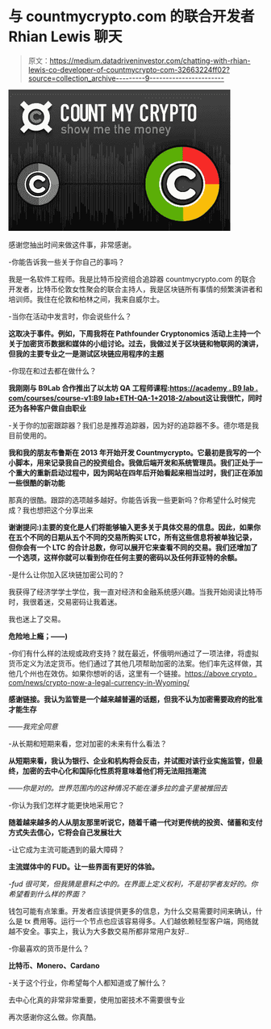 # 与 countmycrypto.com 的联合开发者 Rhian Lewis 聊天

> 原文：<https://medium.datadriveninvestor.com/chatting-with-rhian-lewis-co-developer-of-countmycrypto-com-32663224ff02?source=collection_archive---------9----------------------->

![](img/f46a0a452aea8c9affa7170704ed7fc4.png)

感谢您抽出时间来做这件事，非常感谢。

-你能告诉我一些关于你自己的事吗？

我是一名软件工程师。我是比特币投资组合追踪器 countmycrypto.com 的联合开发者，比特币伦敦女性聚会的联合主持人，我是区块链所有事情的频繁演讲者和培训师。我住在伦敦和柏林之间，我来自威尔士。

-当你在活动中发言时，你会说些什么？

**这取决于事件。例如，下周我将在 Pathfounder Cryptonomics 活动上主持一个关于加密货币数据和媒体的小组讨论。过去，我做过关于区块链和物联网的演讲，但我的主要专业之一是测试区块链应用程序的主题**

-你现在和过去都在做什么？

**我刚刚与 B9Lab 合作推出了以太坊 QA 工程师课程:**[**https://academy . B9 lab . com/courses/course-v1:B9 lab+ETH-QA-1+2018-2/about**](https://academy.b9lab.com/courses/course-v1:B9lab+ETH-QA-1+2018-2/about)**这让我很忙，同时还为各种客户做自由职业**

-关于你的加密跟踪器？我们总是推荐追踪器，因为好的追踪器不多。德尔塔是我目前使用的。

**我和我的朋友布鲁斯在 2013 年开始开发 Countmycrypto。它最初是我写的一个小脚本，用来记录我自己的投资组合。我做后端开发和系统管理员。我们正处于一个重大的重新启动过程中，因为网站在四年后开始看起来相当过时，我们正在添加一些很酷的新功能**

那真的很酷。跟踪的选项越多越好。你能告诉我一些更新吗？你希望什么时候完成？我也想把这个分享出来

**谢谢提问:)主要的变化是人们将能够输入更多关于具体交易的信息。因此，如果你在五个不同的日期从五个不同的交易所购买 LTC，所有这些信息将被单独记录，但你会有一个 LTC 的合计总数，你可以展开它来查看不同的交易。我们还增加了一个选项，这样你就可以看到你在任何主要的密码以及任何菲亚特的余额。**

-是什么让你加入区块链加密公司的？

我获得了经济学学士学位，我一直对经济和金融系统感兴趣。当我开始阅读比特币时，我很着迷，交易密码让我着迷。

我也迷上了交易。

**危险地上瘾；——)**

-你们有什么样的法规或政府支持？就在最近，怀俄明州通过了一项法律，将虚拟货币定义为法定货币。他们通过了其他几项帮助加密的法案。他们率先这样做，其他几个州也在效仿。如果你想听的话，这里有一个链接。[https://above crypto . com/news/crypto-now-a-legal-currency-in-Wyoming/](https://abovecrypto.com/news/crypto-now-a-legal-currency-in-wyoming/)

**感谢链接。我认为监管是一个越来越普遍的话题，但我不认为加密需要政府的批准才能生存**

*——我完全同意*

-从长期和短期来看，您对加密的未来有什么看法？

**从短期来看，我认为银行、企业和机构将会反击，并试图对该行业实施监管，但最终，加密的去中心化和国际化性质将意味着他们将无法阻挡潮流**

*——你是对的。世界范围内的这种情况不能在潘多拉的盒子里被推回去*

-你认为我们怎样才能更快地采用它？

**随着越来越多的人从朋友那里听说它，随着千禧一代对更传统的投资、储蓄和支付方式失去信心，它将会自己发展壮大**

-让它成为主流可能遇到的最大障碍？

**主流媒体中的 FUD。让一些界面有更好的体验。**

*-fud 很可笑，但我猜是意料之中的。在界面上定义权利，不是初学者友好的。你希望看到什么样的界面？*

钱包可能有点笨重。开发者应该提供更多的信息，为什么交易需要时间来确认，什么是 tx 费用等。运行一个节点也应该容易得多。人们越依赖轻型客户端，网络就越不安全。事实上，我认为大多数交易所都非常用户友好..

-你最喜欢的货币是什么？

**比特币、Monero、Cardano**

-关于这个行业，你希望每个人都知道或了解什么？

去中心化真的非常非常重要，使用加密技术不需要很专业

再次感谢你这么做。你真酷。